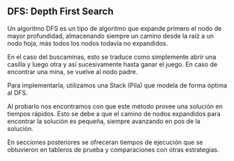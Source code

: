 ## DFS: Depth First Search ##

Un algoritmo DFS es un tipo de algoritmo que expande primero el nodo de mayor profundidad, almacenando siempre 
un camino desde la raíz a un nodo hoja, más todos los nodos todavía no expandidos.

En el caso del buscaminas, esto se traduce como simplemente abrir una casilla y luego otra y así sucesivamente 
hasta ganar el juego. En caso de encontrar una mina, se vuelve al nodo padre.

Para implementarla, utilizamos una Stack (Pila) que modela de forma óptima al DFS.

Al probarlo nos encontramos con que este método provee una solución en tiempos rápidos. Esto se debe a que el 
camino de nodos expandidos para encontrar la solución es pequeña, siempre avanzando en pos de la solución.

En secciones posteriores se ofreceran tiempos de ejecución que se obtuvieron en tableros de prueba y comparaciones 
con otras estrategias.

